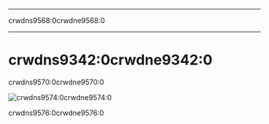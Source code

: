 - - -
crwdns9568:0crwdne9568:0
- - -

# crwdns9342:0crwdne9342:0

crwdns9570:0crwdne9570:0

![crwdns9574:0crwdne9574:0](crwdns9572:0crwdne9572:0)

crwdns9576:0crwdne9576:0
